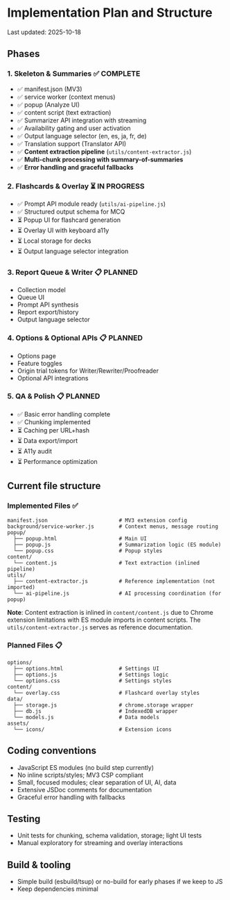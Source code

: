 # Implementation Plan and Structure

Last updated: 2025-10-18


## Phases

### 1. Skeleton & Summaries ✅ COMPLETE
   - ✅ manifest.json (MV3)
   - ✅ service worker (context menus)
   - ✅ popup (Analyze UI)
   - ✅ content script (text extraction)
   - ✅ Summarizer API integration with streaming
   - ✅ Availability gating and user activation
   - ✅ Output language selector (en, es, ja, fr, de)
   - ✅ Translation support (Translator API)
   - ✅ **Content extraction pipeline** (`utils/content-extractor.js`)
   - ✅ **Multi-chunk processing with summary-of-summaries**
   - ✅ **Error handling and graceful fallbacks**

### 2. Flashcards & Overlay ⏳ IN PROGRESS
   - ✅ Prompt API module ready (`utils/ai-pipeline.js`)
   - ✅ Structured output schema for MCQ
   - ⏳ Popup UI for flashcard generation
   - ⏳ Overlay UI with keyboard a11y
   - ⏳ Local storage for decks
   - ⏳ Output language selector integration

### 3. Report Queue & Writer 📋 PLANNED
   - Collection model
   - Queue UI
   - Prompt API synthesis
   - Report export/history
   - Output language selector

### 4. Options & Optional APIs 📋 PLANNED
   - Options page
   - Feature toggles
   - Origin trial tokens for Writer/Rewriter/Proofreader
   - Optional API integrations

### 5. QA & Polish 📋 PLANNED
   - ✅ Basic error handling complete
   - ✅ Chunking implemented
   - ⏳ Caching per URL+hash
   - ⏳ Data export/import
   - ⏳ A11y audit
   - ⏳ Performance optimization


## Current file structure

### Implemented Files ✅
```
manifest.json                       # MV3 extension config
background/service-worker.js        # Context menus, message routing
popup/
  ├── popup.html                    # Main UI
  ├── popup.js                      # Summarization logic (ES module)
  └── popup.css                     # Popup styles
content/
  └── content.js                    # Text extraction (inlined pipeline)
utils/
  ├── content-extractor.js          # Reference implementation (not imported)
  └── ai-pipeline.js                # AI processing coordination (for popup)
```

**Note**: Content extraction is inlined in `content/content.js` due to Chrome extension limitations with ES module imports in content scripts. The `utils/content-extractor.js` serves as reference documentation.

### Planned Files 📋
```
options/
  ├── options.html                  # Settings UI
  ├── options.js                    # Settings logic
  └── options.css                   # Settings styles
content/
  └── overlay.css                   # Flashcard overlay styles
data/
  ├── storage.js                    # chrome.storage wrapper
  ├── db.js                         # IndexedDB wrapper
  └── models.js                     # Data models
assets/
  └── icons/                        # Extension icons
```

## Coding conventions
- JavaScript ES modules (no build step currently)
- No inline scripts/styles; MV3 CSP compliant
- Small, focused modules; clear separation of UI, AI, data
- Extensive JSDoc comments for documentation
- Graceful error handling with fallbacks

## Testing
- Unit tests for chunking, schema validation, storage; light UI tests
- Manual exploratory for streaming and overlay interactions

## Build & tooling
- Simple build (esbuild/tsup) or no-build for early phases if we keep to JS
- Keep dependencies minimal
